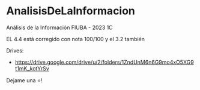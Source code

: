 # AnalisisDeLaInformacion
Análisis de la Información FIUBA - 2023 1C


EL 4.4 está corregido con nota 100/100 y el 3.2 también

Drives: 
* https://drive.google.com/drive/u/2/folders/1ZndUnM6n6G9mo4xO5XG9t1mK_kotYrSv

Dejame una ⭐!
